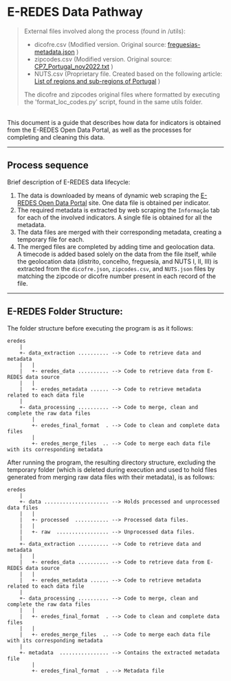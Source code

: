 # E-REDES Data Pathway


>External files involved along the process (found in /utils):
  >- dicofre.csv (Modified version. Original source: [freguesias-metadata.json](https://dados.gov.pt/pt/datasets/freguesias-de-portugal/) )
  >- zipcodes.csv (Modified version. Original source: [CP7_Portugal_nov2022.txt](https://github.com/temospena/CP7/tree/master/CP7%20Portugal) )
  >- NUTS.csv (Proprietary file. Created based on the following article: [List of regions and sub-regions of Portugal](https://en.wikipedia.org/wiki/List_of_regions_and_sub-regions_of_Portugal) )
> 
>The dicofre and zipcodes original files where formatted by executing the 'format_loc_codes.py' script, found in the same utils folder.

<br>
This document is a guide that describes how data for indicators is obtained from the E-REDES Open Data Portal, as well as the processes for completing and cleaning this data.

---

## Process sequence
Brief description of E-REDES data lifecycle:

  1. The data is downloaded by means of dynamic web scraping the [E-REDES Open Data Portal](https://e-redes.opendatasoft.com/pages/homepage/) site. One data file is obtained per indicator.
  2. The required metadata is extracted by web scraping the `Informação` tab for each of the involved indicators. A single file is obtained for all the metadata.
  3. The data files are merged with their corresponding metadata, creating a temporary file for each.
  4. The merged files are completed by adding time and geolocation data. <br> A timecode is added based solely on the data from the file itself, while the geolocation data (distrito, concelho, freguesía, and NUTS I, II, III) is extracted from the `dicofre.json`, `zipcodes.csv`, and `NUTS.json` files by matching the zipcode or dicofre number present in each record of the file.

---

## E-REDES Folder Structure:
The  folder structure before executing the program is as it follows:

```
eredes
    |
    +- data_extraction .......... --> Code to retrieve data and metadata
    |   |
    |   +- eredes_data .......... --> Code to retrieve data from E-REDES data source
    |   |
    |   +- eredes_metadata ...... --> Code to retrieve metadata related to each data file
    |
    +- data_processing .......... --> Code to merge, clean and complete the raw data files
        |
        +- eredes_final_format  . --> Code to clean and complete data files
        |    
        +- eredes_merge_files  .. --> Code to merge each data file with its corresponding metadata
```

After running the program, the resulting directory structure, excluding the temporary folder (which is deleted during execution and used to hold files generated from merging raw data files with their metadata), is as follows:

```
eredes
    |
    +- data ..................... --> Holds processed and unprocessed data files
    |   |
    |   +- processed  ........... --> Processed data files.
    |   |
    |   +- raw  ................. --> Unprocessed data files.
    |
    +- data_extraction .......... --> Code to retrieve data and metadata
    |   |
    |   +- eredes_data .......... --> Code to retrieve data from E-REDES data source
    |   |
    |   +- eredes_metadata ...... --> Code to retrieve metadata related to each data file
    |
    +- data_processing .......... --> Code to merge, clean and complete the raw data files
    |   |
    |   +- eredes_final_format  . --> Code to clean and complete data files
    |   |
    |   +- eredes_merge_files  .. --> Code to merge each data file with its corresponding metadata
    |
    +- metadata  ................ --> Contains the extracted metadata file
        |
        +- eredes_final_format  . --> Metadata file
```





